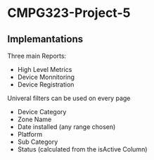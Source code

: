 # CMPG323-Project-5

## Implemantations


Three main Reports:
- High Level Metrics
- Device Monnitoring
- Device Registration

Univeral filters can be used on every page
- Device Category
- Zone Name
- Date installed (any range chosen)
- Platform
- Sub Category
- Status (calculated from the isActive Column)

